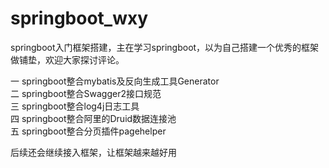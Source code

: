 # springboot_wxy

springboot入门框架搭建，主在学习springboot，以为自己搭建一个优秀的框架做铺垫，欢迎大家探讨评论。

一 springboot整合mybatis及反向生成工具Generator                                                                                                                                                                    
二 springboot整合Swagger2接口规范                                                                                                            
三 springboot整合log4j日志工具                                                                                                                
四 springboot整合阿里的Druid数据连接池                                                                                                        
五 springboot整合分页插件pagehelper                                                                                                          

后续还会继续接入框架，让框架越来越好用

